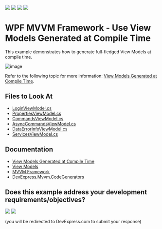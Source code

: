 <!-- default badges list -->
![](https://img.shields.io/endpoint?url=https://codecentral.devexpress.com/api/v1/VersionRange/355442878/22.2.2%2B)
[![](https://img.shields.io/badge/Open_in_DevExpress_Support_Center-FF7200?style=flat-square&logo=DevExpress&logoColor=white)](https://supportcenter.devexpress.com/ticket/details/T988205)
[![](https://img.shields.io/badge/📖_How_to_use_DevExpress_Examples-e9f6fc?style=flat-square)](https://docs.devexpress.com/GeneralInformation/403183)
[![](https://img.shields.io/badge/💬_Leave_Feedback-feecdd?style=flat-square)](#does-this-example-address-your-development-requirementsobjectives)
<!-- default badges end -->
# WPF MVVM Framework - Use View Models Generated at Compile Time

This example demonstrates how to generate full-fledged View Models at compile time.

![image](https://user-images.githubusercontent.com/65009440/188104254-908c5f6b-2b63-4342-8d3d-b7696b14bb20.png)

Refer to the following topic for more information: [View Models Generated at Compile Time](https://docs.devexpress.com/WPF/402989/mvvm-framework/viewmodels/compile-time-generated-viewmodels).

## Files to Look At

* [LoginViewModel.cs](./CS/NET%205/ViewModel/LoginViewModel.cs)
* [PropertiesViewModel.cs](./CS/NET%205/ViewModel/PropertiesViewModel.cs)
* [CommandsViewModel.cs](./CS/NET%205/ViewModel/CommandsViewModel.cs)
* [AsyncCommandsViewModel.cs](./CS/NET%205/ViewModel/AsyncCommandsViewModel.cs)
* [DataErrorInfoViewModel.cs](./CS/NET%205/ViewModel/DataErrorInfoViewModel.cs)
* [ServicesViewModel.cs](./CS/NET%205/ViewModel/ServicesViewModel.cs)

## Documentation

* [View Models Generated at Compile Time](https://docs.devexpress.com/WPF/402989/mvvm-framework/viewmodels/compile-time-generated-viewmodels)
* [View Models](https://docs.devexpress.com/WPF/17439/mvvm-framework/viewmodels)
* [MVVM Framework](https://docs.devexpress.com/WPF/15112/mvvm-framework)
* [DevExpress.Mvvm.CodeGenerators](https://github.com/DevExpress/DevExpress.Mvvm.CodeGenerators)
<!-- feedback -->
## Does this example address your development requirements/objectives?

[<img src="https://www.devexpress.com/support/examples/i/yes-button.svg"/>](https://www.devexpress.com/support/examples/survey.xml?utm_source=github&utm_campaign=wpf-mvvm-framework-view-model-generator&~~~was_helpful=yes) [<img src="https://www.devexpress.com/support/examples/i/no-button.svg"/>](https://www.devexpress.com/support/examples/survey.xml?utm_source=github&utm_campaign=wpf-mvvm-framework-view-model-generator&~~~was_helpful=no)

(you will be redirected to DevExpress.com to submit your response)
<!-- feedback end -->
